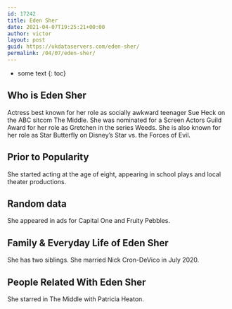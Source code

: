 ```yaml
---
id: 17242
title: Eden Sher
date: 2021-04-07T19:25:21+00:00
author: victor
layout: post
guid: https://ukdataservers.com/eden-sher/
permalink: /04/07/eden-sher/
---
```


* some text
{: toc}


## Who is Eden Sher



Actress best known for her role as socially awkward teenager Sue Heck on the ABC sitcom The Middle. She was nominated for a Screen Actors Guild Award for her role as Gretchen in the series Weeds. She is also known for her role as Star Butterfly on Disney&#8217;s Star vs. the Forces of Evil.

                
                
                
## Prior to Popularity



She started acting at the age of eight, appearing in school plays and local theater productions. 

                
                
                
## Random data



She appeared in ads for Capital One and Fruity Pebbles.

                
                
                
## Family & Everyday Life of Eden Sher



She has two siblings. She married Nick Cron-DeVico in July 2020.

                
                
                
## People Related With Eden Sher



She starred in The Middle with Patricia Heaton.

                
              
            
          
          
          